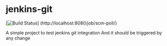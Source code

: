# jenkins-git
[![Build Status](http://localhost:8080/buildStatus/icon?job=scm-poll)]
(http://localhost:8080/job/scm-poll/)

A simple project to test jenkins git integration
And it should be triggered by any change
